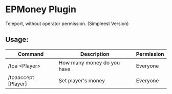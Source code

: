 # EPMoney Plugin

Teleport, without operator permission. (Simpleest Version) 

## Usage:

| Command               | Description                     | Permission |
| --------------------- | ------------------------------- | ---------- |
| /tpa \<Player\>       | How many money do you have      | Everyone   |
| /tpaaccept \[Player\] | Set player's money              | Everyone   |

